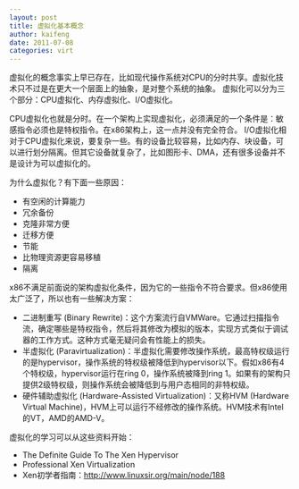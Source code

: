 ```yaml
---
layout: post
title: 虚拟化基本概念
author: kaifeng
date: 2011-07-08
categories: virt
---
```


虚拟化的概念事实上早已存在，比如现代操作系统对CPU的分时共享。虚拟化技术只不过是在更大一个层面上的抽象，是对整个系统的抽象。
虚拟化可以分为三个部分：CPU虚拟化、内存虚拟化、I/O虚拟化。

CPU虚拟化也就是分时。在一个架构上实现虚拟化，必须满足的一个条件是：敏感指令必须也是特权指令。在x86架构上，这一点并没有完全符合。
I/O虚拟化相对于CPU虚拟化来说，要复杂一些。有的设备比较容易，比如内存、块设备，可以进行划分隔离。但其它设备就复杂了，比如图形卡、DMA，还有很多设备并不是设计为可以虚拟化的。

为什么虚拟化？有下面一些原因：

* 有空闲的计算能力
* 冗余备份
* 克隆非常方便
* 迁移方便
* 节能
* 比物理资源更容易移植
* 隔离

x86不满足前面说的架构虚拟化条件，因为它的一些指令不符合要求。但x86使用太广泛了，所以也有一些解决方案：

* 二进制重写 (Binary Rewrite)：这个方案流行自VMWare。它通过扫描指令流，确定哪些是特权指令，然后将其修改为模拟的版本，实现方式类似于调试器的工作方式。这种方式毫无疑问会有性能上的损失。
* 半虚拟化 (Paravirtualization)：半虚拟化需要修改操作系统，最高特权级运行的是hypervisor，操作系统的特权级被降低到hypervisor以下。假如x86有4个特权级，hypervisor运行在ring 0，操作系统被降到ring 1。如果有的架构只提供2级特权级，则操作系统会被降低到与用户态相同的非特权级。
* 硬件辅助虚拟化 (Hardware-Assisted Virtualization)：又称HVM (Hardware Virtual Machine)，HVM上可以运行不经修改的操作系统。HVM技术有Intel的VT，AMD的AMD-V。

虚拟化的学习可以从这些资料开始：
* The Definite Guide To The Xen Hypervisor
* Professional Xen Virtualization
* Xen初学者指南：http://www.linuxsir.org/main/node/188
